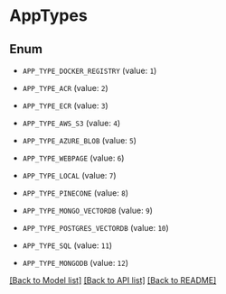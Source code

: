 # AppTypes

## Enum


* `APP_TYPE_DOCKER_REGISTRY` (value: `1`)

* `APP_TYPE_ACR` (value: `2`)

* `APP_TYPE_ECR` (value: `3`)

* `APP_TYPE_AWS_S3` (value: `4`)

* `APP_TYPE_AZURE_BLOB` (value: `5`)

* `APP_TYPE_WEBPAGE` (value: `6`)

* `APP_TYPE_LOCAL` (value: `7`)

* `APP_TYPE_PINECONE` (value: `8`)

* `APP_TYPE_MONGO_VECTORDB` (value: `9`)

* `APP_TYPE_POSTGRES_VECTORDB` (value: `10`)

* `APP_TYPE_SQL` (value: `11`)

* `APP_TYPE_MONGODB` (value: `12`)


[[Back to Model list]](../README.md#documentation-for-models) [[Back to API list]](../README.md#documentation-for-api-endpoints) [[Back to README]](../README.md)


